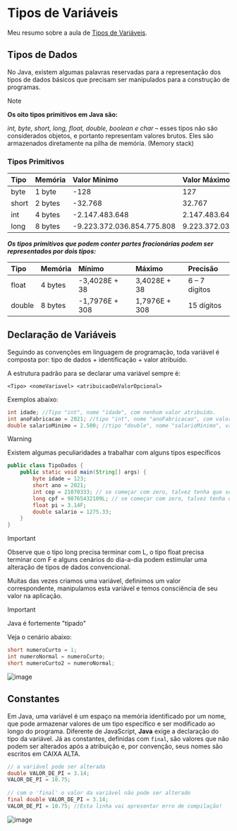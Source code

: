 # Tipos de Variáveis

Meu resumo sobre a aula de [Tipos de Variáveis](https://felipe-aguiar.gitbook.io/dio-java/gitbook/sintaxe/variaveis).

## Tipos de Dados

No Java, existem algumas palavras reservadas para a representação dos tipos de dados básicos que precisam ser manipulados para a construção de programas.

> [!NOTE]
> **Os oito tipos primitivos em Java são:**
> 
> *int, byte, short, long, float, double, boolean e char* – esses tipos não são considerados objetos, e portanto representam valores brutos. Eles são armazenados diretamente na pilha de memória. (Memory stack)

### Tipos Primitivos

| Tipo | Memória | Valor Mínimo | Valor Máximo |
| :---  | :---  | :---  | :--- | 
| byte | 1 byte | -128 | 127 |
| short | 2 bytes | -32.768 | 32.767 |
| int | 4 bytes | -2.147.483.648 | 2.147.483.647 |
| long | 8 bytes | -9.223.372.036.854.775.808 | 9.223.372.036.854.775.807 |

***Os tipos primitivos que podem conter partes fracionárias podem ser representados por dois tipos:***

| Tipo | Memória | Mínimo | Máximo | Precisão |
| :---  | :---  | :---  | :---  | :---  | 
| float | 4 bytes | -3,4028E + 38 | 3,4028E + 38 | 6 – 7 dígitos |
| double | 8 bytes | -1,7976E + 308 | 1,7976E + 308 | 15 dígitos |

## Declaração de Variáveis

Seguindo as convenções em linguagem de programação, toda variável é composta por: tipo de dados + identificação + valor atribuído.

A estrutura padrão para se declarar uma variável sempre é:

`<Tipo> <nomeVariavel> <atribuicaoDeValorOpcional>`

Exemplos abaixo:
```java
int idade; //Tipo "int", nome "idade", com nenhum valor atribuído. 
int anoFabricacao = 2021; //tipo "int", nome "anoFabricacao", com valor 2021.
double salarioMinimo = 2.500; //tipo "double", nome "salarioMinimo", valor 2.500.
```

> [!WARNING]
> Existem algumas peculiaridades a trabalhar com alguns tipos específicos
> 
```java
public class TipoDados {
	public static void main(String[] args) {
		byte idade = 123;
		short ano = 2021;
		int cep = 21070333; // se começar com zero, talvez tenha que ser outro tipo
		long cpf = 98765432109L; // se começar com zero, talvez tenha que ser outro tipo
		float pi = 3.14F;
		double salario = 1275.33;
	}
}
```
> [!IMPORTANT]
> Observe que o tipo long precisa terminar com L, o tipo float precisa terminar com F e alguns cenários do dia-a-dia podem estimular uma alteração de tipos de dados convencional.

Muitas das vezes criamos uma variável, definimos um valor correspondente, manipulamos esta variável e temos consciência de seu valor na aplicação.

> [!IMPORTANT]
> Java é fortemente "tipado"

Veja o cenário abaixo:
```java
short numeroCurto = 1;
int numeroNormal = numeroCurto;
short numeroCurto2 = numeroNormal;
```
![image](https://github.com/user-attachments/assets/9aab76e5-efcc-468b-bb0a-646136f20436)

## Constantes

Em Java, uma variável é um espaço na memória identificado por um nome, que pode armazenar valores de um tipo específico e ser modificado ao longo do programa. Diferente de JavaScript, **Java** exige a declaração do tipo da variável. Já as constantes, definidas com `final`, são valores que não podem ser alterados após a atribuição e, por convenção, seus nomes são escritos em CAIXA ALTA.
```java
// a variável pode ser alterada
double VALOR_DE_PI = 3.14;
VALOR_DE_PI = 10.75;
			
// com o 'final' o valor da variável não pode ser alterado
final double VALOR_DE_PI = 3.14;
VALOR_DE_PI = 10.75; //Esta linha vai apresentar erro de compilação!
```
![image](https://github.com/user-attachments/assets/63dbbf69-a355-40c2-94c6-c6d2701254a9)

